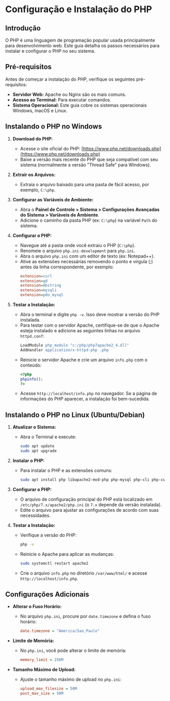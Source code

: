 # Configuração e Instalação do PHP

## Introdução

O PHP é uma linguagem de programação popular usada principalmente para desenvolvimento web. Este guia detalha os passos necessários para instalar e configurar o PHP no seu sistema.

## Pré-requisitos
Antes de começar a instalação do PHP, verifique os seguintes pré-requisitos:

- **Servidor Web:** Apache ou Nginx são os mais comuns.
- **Acesso ao Terminal:** Para executar comandos.
- **Sistema Operacional:** Este guia cobre os sistemas operacionais Windows, macOS e Linux.

## Instalando o PHP no Windows

1. **Download do PHP:**
   - Acesse o site oficial do PHP: [https://www.php.net/downloads.php](https://www.php.net/downloads.php)
   - Baixe a versão mais recente do PHP que seja compatível com seu sistema (normalmente a versão "Thread Safe" para Windows).

2. **Extrair os Arquivos:**
   - Extraia o arquivo baixado para uma pasta de fácil acesso, por exemplo, `C:\php`.

3. **Configurar as Variáveis de Ambiente:**
   - Abra o **Painel de Controle > Sistema > Configurações Avançadas do Sistema > Variáveis de Ambiente**.
   - Adicione o caminho da pasta PHP (ex: `C:\php`) na variável `Path` do sistema.

4. **Configurar o PHP:**
   - Navegue até a pasta onde você extraiu o PHP (`C:\php`).
   - Renomeie o arquivo `php.ini-development` para `php.ini`.
   - Abra o arquivo `php.ini` com um editor de texto (ex: Notepad++).
   - Ative as extensões necessárias removendo o ponto e vírgula (;) antes da linha correspondente, por exemplo:
     ```ini
     extension=curl
     extension=gd
     extension=mbstring
     extension=mysqli
     extension=pdo_mysql
     ```

5. **Testar a Instalação:**
   - Abra o terminal e digite `php -v`. Isso deve mostrar a versão do PHP instalada.
   - Para testar com o servidor Apache, certifique-se de que o Apache esteja instalado e adicione as seguintes linhas no arquivo `httpd.conf`:
     ```apache
     LoadModule php_module "c:/php/php7apache2_4.dll"
     AddHandler application/x-httpd-php .php
     ```
   - Reinicie o servidor Apache e crie um arquivo `info.php` com o conteúdo:
     ```php
     <?php
     phpinfo();
     ?>
     ```
   - Acesse `http://localhost/info.php` no navegador. Se a página de informações do PHP aparecer, a instalação foi bem-sucedida.

## Instalando o PHP no Linux (Ubuntu/Debian)

1. **Atualizar o Sistema:**
   - Abra o Terminal e execute:
     ```bash
     sudo apt update
     sudo apt upgrade
     ```

2. **Instalar o PHP:**
   - Para instalar o PHP e as extensões comuns:
     ```bash
     sudo apt install php libapache2-mod-php php-mysql php-cli php-curl php-gd php-mbstring
     ```

3. **Configurar o PHP:**
   - O arquivo de configuração principal do PHP está localizado em `/etc/php/7.x/apache2/php.ini` (o `7.x` depende da versão instalada).
   - Edite o arquivo para ajustar as configurações de acordo com suas necessidades.

4. **Testar a Instalação:**
   - Verifique a versão do PHP:
     ```bash
     php -v
     ```
   - Reinicie o Apache para aplicar as mudanças:
     ```bash
     sudo systemctl restart apache2
     ```
   - Crie o arquivo `info.php` no diretório `/var/www/html/` e acesse `http://localhost/info.php`.

## Configurações Adicionais

- **Alterar o Fuso Horário:**
  - No arquivo `php.ini`, procure por `date.timezone` e defina o fuso horário:
    ```ini
    date.timezone = "America/Sao_Paulo"
    ```

- **Limite de Memória:**
  - No `php.ini`, você pode alterar o limite de memória:
    ```ini
    memory_limit = 256M
    ```

- **Tamanho Máximo de Upload:**
  - Ajuste o tamanho máximo de upload no `php.ini`:
    ```ini
    upload_max_filesize = 50M
    post_max_size = 50M
    ```
